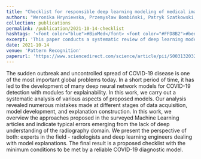 ```yaml
---
title: "Checklist for responsible deep learning modeling of medical images based on COVID-19 detection studies"
authors: "Weronika Hryniewska, Przemysław Bombiński, Patryk Szatkowski, Paulina Tomaszewska, Artur Przelaskowski, Przemysław Biecek"
collection: publications
permalink: /publication/2021-10-14-checklist
hashtags: '<font color="blue">#BioMed</font> <font color="#FFD8B2">#benchmark</font>'
excerpt: 'This paper conducts a systematic review of deep learning models developed for COVID-19 detection, highlighting common errors in data handling, model development, and explainability due to insufficient radiographic domain understanding. Combining insights from radiologists and ML engineers, the authors propose a checklist of essential criteria for building reliable diagnostic models.'
date: 2021-10-14
venue: 'Pattern Recognition'
paperurl: 'https://www.sciencedirect.com/science/article/pii/S0031320321002223'
---
```


The sudden outbreak and uncontrolled spread of COVID-19 disease is one of the most important global problems today. In a short period of time, it has led to the development of many deep neural network models for COVID-19 detection with modules for explainability. In this work, we carry out a systematic analysis of various aspects of proposed models. Our analysis revealed numerous mistakes made at different stages of data acquisition, model development, and explanation construction. In this work, we overview the approaches proposed in the surveyed Machine Learning articles and indicate typical errors emerging from the lack of deep understanding of the radiography domain. We present the perspective of both: experts in the field - radiologists and deep learning engineers dealing with model explanations. The final result is a proposed checklist with the minimum conditions to be met by a reliable COVID-19 diagnostic model.


